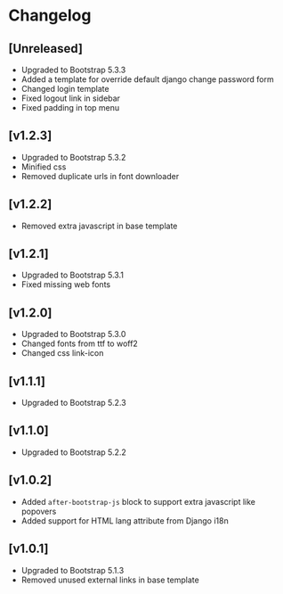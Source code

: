 # Changelog

## [Unreleased]

- Upgraded to Bootstrap 5.3.3
- Added a template for override default django change password form
- Changed login template
- Fixed logout link in sidebar
- Fixed padding in top menu

## [v1.2.3]

- Upgraded to Bootstrap 5.3.2
- Minified css
- Removed duplicate urls in font downloader

## [v1.2.2]

 - Removed extra javascript in base template

## [v1.2.1]

 - Upgraded to Bootstrap 5.3.1
 - Fixed missing web fonts

## [v1.2.0]

 - Upgraded to Bootstrap 5.3.0
 - Changed fonts from ttf to woff2
 - Changed css link-icon

## [v1.1.1]

 - Upgraded to Bootstrap 5.2.3

## [v1.1.0]

 - Upgraded to Bootstrap 5.2.2

## [v1.0.2]

- Added `after-bootstrap-js` block to support extra javascript like popovers
- Added support for HTML lang attribute from Django i18n

## [v1.0.1]

- Upgraded to Bootstrap 5.1.3
- Removed unused external links in base template
